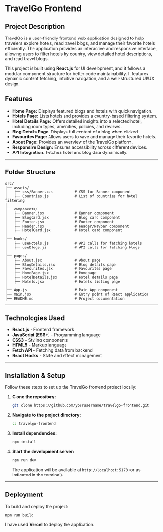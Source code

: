 # TravelGo Frontend

## Project Description
TravelGo is a user-friendly frontend web application designed to help travelers explore hotels, read travel blogs, and manage their favorite hotels efficiently. The application provides an interactive and responsive interface, allowing users to filter hotels by country, view detailed hotel descriptions, and read travel blogs. 

This project is built using **React.js** for UI development, and it follows a modular component structure for better code maintainability. It features dynamic content fetching, intuitive navigation, and a well-structured UI/UX design.

## Features
- **Home Page:** Displays featured blogs and hotels with quick navigation.
- **Hotels Page:** Lists hotels and provides a country-based filtering system.
- **Hotel Details Page:** Offers detailed insights into a selected hotel, including room types, amenities, policies, and reviews.
- **Blog Details Page:** Displays full content of a blog when clicked.
- **Favourites Page:** Allows users to save and manage their favorite hotels.
- **About Page:** Provides an overview of the TravelGo platform.
- **Responsive Design:** Ensures accessibility across different devices.
- **API Integration:** Fetches hotel and blog data dynamically.

---

## Folder Structure
```
src/
│── assets/
│   ├── css/Banner.css          # CSS for Banner component
│   ├── Countries.js            # List of countries for hotel filtering
│
│── components/
│   ├── Banner.jsx              # Banner component
│   ├── BlogCard.jsx            # Blog card component
│   ├── Footer.jsx              # Footer component
│   ├── Header.jsx              # Header/Navbar component
│   ├── HotelCard.jsx           # Hotel card component
│
│── hooks/
│   ├── useHotels.js            # API calls for fetching hotels
│   ├── useBlogs.js             # API calls for fetching blogs
│
│── pages/
│   ├── About.jsx               # About page
│   ├── BlogDetails.jsx         # Blog details page
│   ├── Favourites.jsx          # Favourites page
│   ├── HomePage.jsx            # Homepage
│   ├── HotelDetails.jsx        # Hotel details page
│   ├── Hotels.jsx              # Hotels listing page
│
│── App.js                      # Main App component
│── main.jsx                    # Entry point of React application
│── README.md                   # Project documentation
```

---

## Technologies Used
- **React.js** - Frontend framework
- **JavaScript (ES6+)** - Programming language
- **CSS3** - Styling components
- **HTML5** - Markup language
- **Fetch API** - Fetching data from backend
- **React Hooks** - State and effect management

---

## Installation & Setup
Follow these steps to set up the TravelGo frontend project locally:

1. **Clone the repository:**
   ```sh
   git clone https://github.com/yourusername/travelgo-frontend.git
   ```
2. **Navigate to the project directory:**
   ```sh
   cd travelgo-frontend
   ```
3. **Install dependencies:**
   ```sh
   npm install
   ```
4. **Start the development server:**
   ```sh
   npm run dev
   ```
   The application will be available at `http://localhost:5173` (or as indicated in the terminal).

---

## Deployment
To build and deploy the project:
```sh
npm run build
```
I have used **Vercel** to deploy the application.


